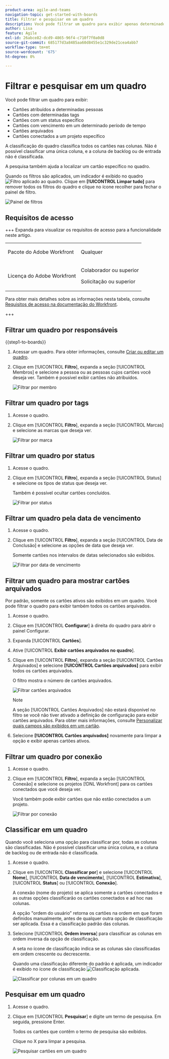 ```yaml
---
product-area: agile-and-teams
navigation-topic: get-started-with-boards
title: Filtrar e pesquisar em um quadro
description: Você pode filtrar um quadro para exibir apenas determinados cartões.
author: Lisa
feature: Agile
exl-id: 26abce82-dcd9-4865-96f4-c710f7f0a0d8
source-git-commit: 685177d3a8485aa60d8455e1c329de21cea4abb7
workflow-type: tm+mt
source-wordcount: '675'
ht-degree: 0%

---
```


# Filtrar e pesquisar em um quadro

Você pode filtrar um quadro para exibir:

* Cartões atribuídos a determinadas pessoas
* Cartões com determinadas tags
* Cartões com um status específico
* Cartões com vencimento em um determinado período de tempo
* Cartões arquivados
* Cartões conectados a um projeto específico

A classificação do quadro classifica todos os cartões nas colunas. Não é possível classificar uma única coluna, e a coluna de backlog ou de entrada não é classificada.

A pesquisa também ajuda a localizar um cartão específico no quadro.

Quando os filtros são aplicados, um indicador é exibido no quadro ![Filtro aplicado ao quadro](assets/boards-filterapplied-30x30.png). Clique em **[!UICONTROL Limpar tudo]** para remover todos os filtros do quadro e clique no ícone recolher para fechar o painel de filtro.

![Painel de filtros](assets/boards-all-filters-collapsed-0823.png)

## Requisitos de acesso

+++ Expanda para visualizar os requisitos de acesso para a funcionalidade neste artigo.

<table style="table-layout:auto"> 
 <col> 
 <col> 
 <tbody> 
  <tr> 
   <td role="rowheader">Pacote do Adobe Workfront</td> 
   <td> <p>Qualquer</p> </td> 
  </tr> 
  <tr> 
   <td role="rowheader">Licença do Adobe Workfront</td> 
   <td> 
   <p>Colaborador ou superior</p> 
   <p>Solicitação ou superior</p>
   </td> 
  </tr> 
 </tbody> 
</table>

Para obter mais detalhes sobre as informações nesta tabela, consulte [Requisitos de acesso na documentação do Workfront](/help/quicksilver/administration-and-setup/add-users/access-levels-and-object-permissions/access-level-requirements-in-documentation.md).

+++

## Filtrar um quadro por responsáveis

{{step1-to-boards}}

1. Acessar um quadro. Para obter informações, consulte [Criar ou editar um quadro](../../agile/get-started-with-boards/create-edit-board.md).
1. Clique em [!UICONTROL **Filtro**], expanda a seção [!UICONTROL Membros] e selecione a pessoa ou as pessoas cujos cartões você deseja ver. Também é possível exibir cartões não atribuídos.

   ![Filtrar por membro](assets/boards-filter-by-assignees-0822.png)

## Filtrar um quadro por tags

1. Acesse o quadro.
1. Clique em [!UICONTROL **Filtro**], expanda a seção [!UICONTROL Marcas] e selecione as marcas que deseja ver.

   ![Filtrar por marca](assets/boards-filter-by-tags-0822.png)

## Filtrar um quadro por status

1. Acesse o quadro.
1. Clique em [!UICONTROL **Filtro**], expanda a seção [!UICONTROL Status] e selecione os tipos de status que deseja ver.

   Também é possível ocultar cartões concluídos.

   ![Filtrar por status](assets/boards-filter-by-status-0822.png)

## Filtrar um quadro pela data de vencimento

1. Acesse o quadro.
1. Clique em [!UICONTROL **Filtro**], expanda a seção [!UICONTROL Data de Conclusão] e selecione as opções de data que deseja ver.

   Somente cartões nos intervalos de datas selecionados são exibidos.

   ![Filtrar por data de vencimento](assets/boards-filter-by-due-date-0822.png)

## Filtrar um quadro para mostrar cartões arquivados

Por padrão, somente os cartões ativos são exibidos em um quadro. Você pode filtrar o quadro para exibir também todos os cartões arquivados.

1. Acesse o quadro.
1. Clique em [!UICONTROL **Configurar**] à direita do quadro para abrir o painel Configurar.
1. Expanda [!UICONTROL **Cartões**].
1. Ative [!UICONTROL **Exibir cartões arquivados no quadro**].
1. Clique em [!UICONTROL **Filtro**], expanda a seção [!UICONTROL Cartões Arquivados] e selecione **[!UICONTROL Cartões arquivados]** para exibir todos os cartões arquivados.

   O filtro mostra o número de cartões arquivados.

   ![Filtrar cartões arquivados](assets/filter-by-archived-cards.png)

   >[!NOTE]
   >
   >A seção [!UICONTROL Cartões Arquivados] não estará disponível no filtro se você não tiver ativado a definição de configuração para exibir cartões arquivados. Para obter mais informações, consulte [Personalizar quais campos são exibidos em um cartão](/help/quicksilver/agile/get-started-with-boards/customize-fields-on-card.md).

1. Selecione **[!UICONTROL Cartões arquivados]** novamente para limpar a opção e exibir apenas cartões ativos.

## Filtrar um quadro por conexão

1. Acesse o quadro.
1. Clique em [!UICONTROL **Filtro**], expanda a seção [!UICONTROL Conexão] e selecione os projetos [!DNL Workfront] para os cartões conectados que você deseja ver.

   Você também pode exibir cartões que não estão conectados a um projeto.

   ![Filtrar por conexão](assets/boards-filter-by-connection.png)

## Classificar em um quadro

Quando você seleciona uma opção para classificar por, todas as colunas são classificadas. Não é possível classificar uma única coluna, e a coluna de backlog ou de entrada não é classificada.

1. Acesse o quadro.
1. Clique em [!UICONTROL **Classificar por**] e selecione [!UICONTROL **Nome**], [!UICONTROL **Data de vencimento**], [!UICONTROL **Estimativa**], [!UICONTROL **Status**] ou [!UICONTROL **Conexão**].

   A conexão (nome do projeto) se aplica somente a cartões conectados e as outras opções classificarão os cartões conectados e ad hoc nas colunas.

   A opção &quot;ordem do usuário&quot; retorna os cartões na ordem em que foram definidos manualmente, antes de qualquer outra opção de classificação ser aplicada. Essa é a classificação padrão das colunas.

1. Selecione [!UICONTROL **Ordem inversa**] para classificar as colunas em ordem inversa da opção de classificação.

   A seta no ícone de classificação indica se as colunas são classificadas em ordem crescente ou decrescente.

   Quando uma classificação diferente do padrão é aplicada, um indicador é exibido no ícone de classificação ![Classificação aplicada](assets/sort-applied-boards.png).

   ![Classificar por colunas em um quadro](assets/sort-by-columns-in-board.png)

## Pesquisar em um quadro

1. Acesse o quadro.
1. Clique em [!UICONTROL **Pesquisar**] e digite um termo de pesquisa. Em seguida, pressione Enter.

   Todos os cartões que contêm o termo de pesquisa são exibidos.

   Clique no X para limpar a pesquisa.

   ![Pesquisar cartões em um quadro](assets/boards-searchbox.png)
